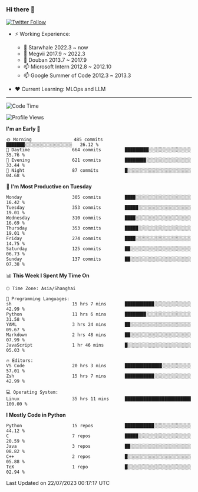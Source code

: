 ### Hi there 👋

[![Twitter Follow](https://img.shields.io/twitter/follow/tianweidut?style=social)](https://twitter.com/tianweidut)

- ⚡ Working Experience:
  - 🔭 Starwhale 2022.3 ~ now
  - 🌱 Megvii 2017.9 ~ 2022.3
  - 🌱 Douban 2013.7 ~ 2017.9
  - 📫 Microsoft Intern 2012.8 ~ 2012.10
  - 📫 Google Summer of Code 2012.3 ~ 2013.3

- ❤️ Current Learning: MLOps and LLM

---
<!--START_SECTION:waka-->
![Code Time](http://img.shields.io/badge/Code%20Time-4%2C296%20hrs%2014%20mins-blue)

![Profile Views](http://img.shields.io/badge/Profile%20Views-6-blue)

**I'm an Early 🐤** 

```text
🌞 Morning                485 commits         ███████░░░░░░░░░░░░░░░░░░   26.12 % 
🌆 Daytime                664 commits         █████████░░░░░░░░░░░░░░░░   35.76 % 
🌃 Evening                621 commits         ████████░░░░░░░░░░░░░░░░░   33.44 % 
🌙 Night                  87 commits          █░░░░░░░░░░░░░░░░░░░░░░░░   04.68 % 
```
📅 **I'm Most Productive on Tuesday** 

```text
Monday                   305 commits         ████░░░░░░░░░░░░░░░░░░░░░   16.42 % 
Tuesday                  353 commits         █████░░░░░░░░░░░░░░░░░░░░   19.01 % 
Wednesday                310 commits         ████░░░░░░░░░░░░░░░░░░░░░   16.69 % 
Thursday                 353 commits         █████░░░░░░░░░░░░░░░░░░░░   19.01 % 
Friday                   274 commits         ████░░░░░░░░░░░░░░░░░░░░░   14.75 % 
Saturday                 125 commits         ██░░░░░░░░░░░░░░░░░░░░░░░   06.73 % 
Sunday                   137 commits         ██░░░░░░░░░░░░░░░░░░░░░░░   07.38 % 
```


📊 **This Week I Spent My Time On** 

```text
🕑︎ Time Zone: Asia/Shanghai

💬 Programming Languages: 
sh                       15 hrs 7 mins       ███████████░░░░░░░░░░░░░░   42.99 % 
Python                   11 hrs 6 mins       ████████░░░░░░░░░░░░░░░░░   31.58 % 
YAML                     3 hrs 24 mins       ██░░░░░░░░░░░░░░░░░░░░░░░   09.67 % 
Markdown                 2 hrs 48 mins       ██░░░░░░░░░░░░░░░░░░░░░░░   07.99 % 
JavaScript               1 hr 46 mins        █░░░░░░░░░░░░░░░░░░░░░░░░   05.03 % 

🔥 Editors: 
VS Code                  20 hrs 3 mins       ██████████████░░░░░░░░░░░   57.01 % 
Zsh                      15 hrs 7 mins       ███████████░░░░░░░░░░░░░░   42.99 % 

💻 Operating System: 
Linux                    35 hrs 11 mins      █████████████████████████   100.00 % 
```

**I Mostly Code in Python** 

```text
Python                   15 repos            ███████████░░░░░░░░░░░░░░   44.12 % 
C                        7 repos             █████░░░░░░░░░░░░░░░░░░░░   20.59 % 
Java                     3 repos             ██░░░░░░░░░░░░░░░░░░░░░░░   08.82 % 
C++                      2 repos             █░░░░░░░░░░░░░░░░░░░░░░░░   05.88 % 
TeX                      1 repo              █░░░░░░░░░░░░░░░░░░░░░░░░   02.94 % 
```




 Last Updated on 22/07/2023 00:17:17 UTC
<!--END_SECTION:waka-->
